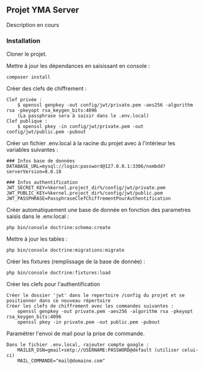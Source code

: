 ## Projet YMA Server

Description en cours

### Installation

Cloner le projet.

Mettre à jour les dépendances en saisissant en console :

    composer install
    
Créer des clefs de chiffrement :

    Clef privée :
        $ openssl genpkey -out config/jwt/private.pem -aes256 -algorithm rsa -pkeyopt rsa_keygen_bits:4096
        (La passphrase sera à saisir dans le .env.local)
    Clef publique :
        $ openssl pkey -in config/jwt/private.pem -out config/jwt/public.pem -pubout

Créer un fichier .env.local à la racine du projet avec à l'intérieur les variables suivantes :

    ### Infos base de données
    DATABASE_URL=mysql://login:password@127.0.0.1:3306/nombdd?serverVersion=8.0.18
    
    ### Infos authentification
    JWT_SECRET_KEY=%kernel.project_dir%/config/jwt/private.pem
    JWT_PUBLIC_KEY=%kernel.project_dir%/config/jwt/public.pem
    JWT_PASSPHRASE=PassphraseClefChiffrementPourAuthentification
    
Créer automatiquement une base de donnée en fonction des parametres saisis dans le .env.local :

    php bin/console doctrine:schema:create
    
Mettre à jour les tables :

    php bin/console doctrine:migrations:migrate
    
Créer les fixtures (remplissage de la base de donnée) :

    php bin/console doctrine:fixtures:load
    
Créer les clefs pour l'authentification

    Créer le dossier 'jwt' dans le repertoire /config du projet et se positionner dans ce nouveau répertoire
    Créer les clefs de chiffrement avec les commandes suivantes :
        openssl genpkey -out private.pem -aes256 -algorithm rsa -pkeyopt rsa_keygen_bits:4096
        openssl pkey -in private.pem -out public.pem -pubout
        
Paramétrer l'envoi de mail pour la prise de commande.

    Dans le fichier .env.local, rajouter compte google :
        MAILER_DSN=gmail+smtp://USERNAME:PASSWORD@default (utiliser celui-ci)
        MAIL_COMMANDE="mail@domaine.com"
            
